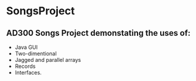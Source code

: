 # SongsProject
## AD300 Songs Project demonstating the uses of:
- Java GUI
- Two-dimentional
- Jagged and parallel arrays
- Records
- Interfaces.
